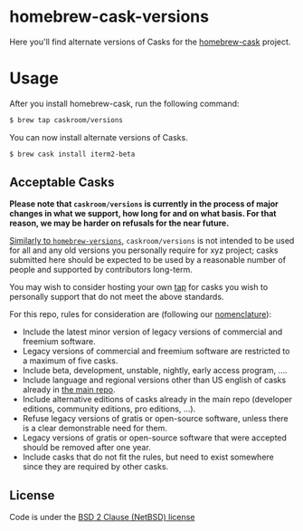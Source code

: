 # homebrew-cask-versions

Here you'll find alternate versions of Casks for the [homebrew-cask](https://github.com/caskroom/homebrew-cask)
project.

# Usage

After you install homebrew-cask, run the following command:

```sh
$ brew tap caskroom/versions
```

You can now install alternate versions of Casks.

```sh
$ brew cask install iterm2-beta
```

## Acceptable Casks

**Please note that `caskroom/versions` is currently in the process of major changes in what we support, how long for and on what basis. For that reason, we may be harder on refusals for the near future.**

[Similarly to `homebrew-versions`](https://github.com/Homebrew/homebrew-versions#acceptable-formulae), `caskroom/versions` is not intended to be used for all and any old versions you personally require for xyz project; casks submitted here should be expected to be used by a reasonable number of people and supported by contributors long-term.

You may wish to consider hosting your own [tap](https://github.com/Homebrew/homebrew/blob/master/share/doc/homebrew/How-to-Create-and-Maintain-a-Tap.md) for casks you wish to personally support that do not meet the above standards.

For this repo, rules for consideration are (following our [nomenclature](https://github.com/caskroom/homebrew-cask/blob/master/doc/development/adding_a_cask.md#finding-a-home-for-your-cask)):

+ Include the latest minor version of legacy versions of commercial and freemium software.
+ Legacy versions of commercial and freemium software are restricted to a maximum of five casks.
+ Include beta, development, unstable, nightly, early access program, ….
+ Include language and regional versions other than US english of casks already in [the main repo](https://github.com/caskroom/homebrew-versions).
+ Include alternative editions of casks already in the main repo (developer editions, community editions, pro editions, …).
+ Refuse legacy versions of gratis or open-source software, unless there is a clear demonstrable need for them.
+ Legacy versions of gratis or open-source software that were accepted should be removed after one year.
+ Include casks that do not fit the rules, but need to exist somewhere since they are required by other casks.

## License
Code is under the [BSD 2 Clause (NetBSD) license](https://github.com/caskroom/homebrew-versions/blob/master/LICENSE)
